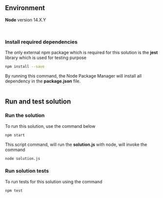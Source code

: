 ## Environment
**Node** version 14.X.Y

<br>

### Install required dependencies
The only external npm package which is required for this solution is the **jest** library which is used for testing purpose
``` bash
npm install --save
```
By running this command, the Node Package Manager will install all dependency in the **package.json** file.
<br><br>

## Run and test solution

### Run the solution
To run this solution, use the command below 
``` bash
npm start
```
This script command, will run the **solution.js** with node, will invoke the command
``` bash
node solution.js
```

### Run solution tests 
To run tests for this solution using the command
``` bash
npm test
```
